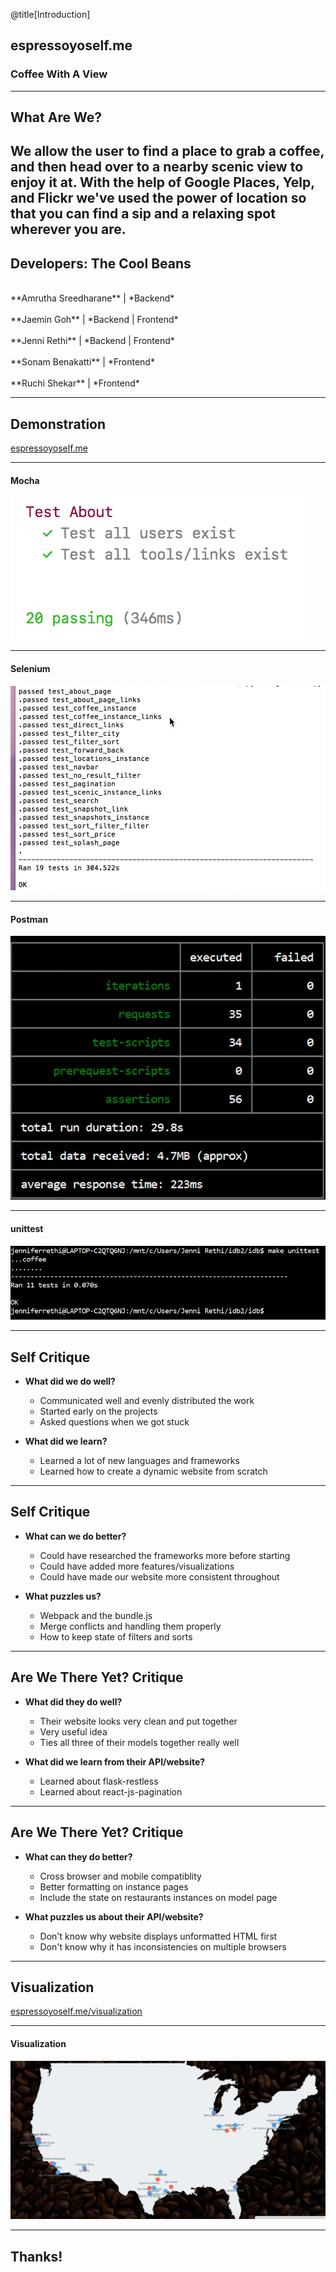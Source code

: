 @title[Introduction]
## espressoyoself.me

### Coffee With A View

---
## What Are We?

We allow the user to find a place to grab a coffee, and then head over to a nearby scenic view to enjoy it at. With the help of Google Places, Yelp, and Flickr we've used the power of location so that you can find a sip and a relaxing spot wherever you are.
---

## Developers: The Cool Beans
<br>
**Amrutha Sreedharane** | *Backend*
<br>
<br>
**Jaemin Goh**          | *Backend | Frontend*
<br>
<br>
**Jenni Rethi**         | *Backend | Frontend*
<br>
<br>
**Sonam Benakatti**     | *Frontend*
<br>
<br>
**Ruchi Shekar**        | *Frontend*

---
## Demonstration

[espressoyoself.me](http://espressoyoself.me)

---
#### Mocha

![Image](assets/image/mocha.png)

---
#### Selenium

![Image](assets/image/selenium.png)

---
#### Postman

![Image](assets/image/postman.png)

---
#### unittest

![Image](assets/image/unittest.png)

---

## Self Critique

- **What did we do well?**
  - Communicated well and evenly distributed the work
  - Started early on the projects
  - Asked questions when we got stuck

- **What did we learn?**
  - Learned a lot of new languages and frameworks
  - Learned how to create a dynamic website from scratch

---

## Self Critique

- **What can we do better?**
  - Could have researched the frameworks more before starting
  - Could have added more features/visualizations
  - Could have made our website more consistent throughout

- **What puzzles us?**
  - Webpack and the bundle.js
  - Merge conflicts and handling them properly
  - How to keep state of filters and sorts

---

## Are We There Yet? Critique

- **What did they do well?**
  - Their website looks very clean and put together
  - Very useful idea
  - Ties all three of their models together really well

- **What did we learn from their API/website?**
  - Learned about flask-restless
  - Learned about react-js-pagination

---

## Are We There Yet? Critique

- **What can they do better?**
  - Cross browser and mobile compatiblity
  - Better formatting on instance pages
  - Include the state on restaurants instances on model page

- **What puzzles us about their API/website?**
  - Don't know why website displays unformatted HTML first
  - Don't know why it has inconsistencies on multiple browsers

---
## Visualization

[espressoyoself.me/visualization](http://espressoyoself.me/visualization)

---
#### Visualization
![Image](assets/image/vis.png)

---
## Thanks!
